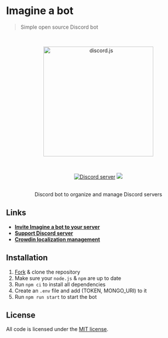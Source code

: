 # Imagine a bot

> Simple open source Discord bot

<div align="center">
  <br />
  <p>
    <a href="https://discord.com/api/oauth2/authorize?client_id=856678848707035196&permissions=536870911999&scope=bot%20applications.commands"><img src="https://github.com/imagine-a-bot/bot/blob/main/imagine-a-bot_icon.svg" width="300" alt="discord.js" /></a>
  </p>
  <br />
  <p>
    <a href="https://discord.gg/YywkMTmHHb"><img src="https://img.shields.io/discord/856688268519276544?color=000033&logo=discord&logoColor=white" alt="Discord server" /></a>
<a title="Crowdin" target="_blank" href="https://crowdin.com/project/imagine-a-bot"><img src="https://badges.crowdin.net/imagine-a-bot/localized.svg"></a>
  </p>
  <br />
  Discord bot to organize and manage Discord servers
</div>

## Links

- **[Invite Imagine a bot to your server][invite-url]**
- **[Support Discord server][discord-url]**
- **[Crowdin localization management][crowdin-url]**

## Installation

1. [Fork][fork] & clone the repository
2. Make sure your `node.js` & `npm` are up to date
3. Run `npm ci` to install all dependencies
4. Create an `.env` file and add (TOKEN, MONGO_URI) to it
5. Run `npm run start` to start the bot

## License

All code is licensed under the [MIT license][license].

<!-- Markdown link & img dfn's -->
[fork]: https://github.com/imagine-a-bot/bot/fork
[invite-url]: https://discord.com/api/oauth2/authorize?client_id=856678848707035196&permissions=536870911999&scope=bot%20applications.commands
[discord-url]: https://discord.gg/YywkMTmHHb
[crowdin-url]: https://crowdin.com/translate/imagine-a-bot
[license]: LICENSE
